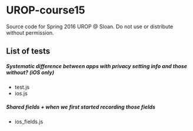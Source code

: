 # UROP-course15
Source code for Spring 2016 UROP @ Sloan. Do not use or distribute without permission.


## List of tests

##### Systematic difference between apps with privacy setting info and those without? (iOS only)
 - test.js
 - ios.js

##### Shared fields + when we first started recording those fields
 - ios_fields.js
 
 
